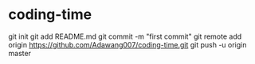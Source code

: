 # coding-time
git init
git add README.md
git commit -m "first commit"
git remote add origin https://github.com/Adawang007/coding-time.git
git push -u origin master
